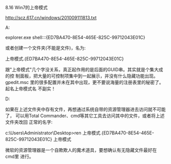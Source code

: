 8.16 Win7的上帝模式

http://scz.617.cn/windows/201009111813.txt

A:

explorer.exe shell:::{ED7BA470-8E54-465E-825C-99712043E01C}

或者创建一个文件夹(不能是文件)，名为:

上帝模式.{ED7BA470-8E54-465E-825C-99712043E01C}

跟"上帝模式"几个字没关系，真正起作用的是后面的GUID串。其实就是个集大成的控
制面板，把大量的可控制项集中到一起展示，并没有什么隐藏功能出现。gpedit.msc
里的很多配置并未在其中出现，更不要说海量的注册表里的秘密了。起名上帝模式名
不副实！

D:

如果在上述文件夹中存有文件，再想通过系统自带的资源管理器进去访问就不可能了，
可以用Total Commander、cmd等其它工具去访问其中的文件，或者将上述文件夹改回
正常的名字:

c:\Users\Administrator\Desktop>ren 上帝模式.{ED7BA470-8E54-465E-825C-99712043E01C} 上帝模式

微软的资源管理器是一个自欺欺人的魔术道具，要想确认有无隐藏文件最好在cmd里
进行。
